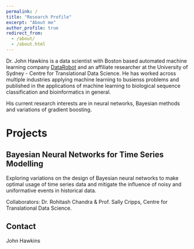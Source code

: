 ```yaml
---
permalink: /
title: "Research Profile"
excerpt: "About me"
author_profile: true
redirect_from: 
  - /about/
  - /about.html
---
```


Dr. John Hawkins is a data scientist with Boston based automated machine learning company [DataRobot](https://www.datarobot.com)
and an affiliate researcher at the University of Sydney - Centre for Translational Data Science. 
He has worked across multiple industries applying machine learning to busienss problems and published in the applications of 
machine learning to biological sequence classification and bioinformatics in general. 

His current research interests are in neural networks, Bayesian methods and variations of gradient boosting.


Projects
==============

## Bayesian Neural Networks for Time Series Modelling

Exploring variations on the design of Bayesian neural networks to make optimal usage of time series data and mitigate the 
influence of noisy and uniformative events in historical data.


Collaborators: Dr. Rohitash Chandra & Prof. Sally Cripps, Centre for Translational Data Science.





Contact
-------
John Hawkins

